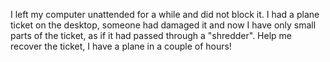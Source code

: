 I left my computer unattended for a while and did not block it. I had a plane ticket on the desktop, someone had damaged it and now I have only small parts of the ticket, as if it had passed through a "shredder". Help me recover the ticket, I have a plane in a couple of hours!
